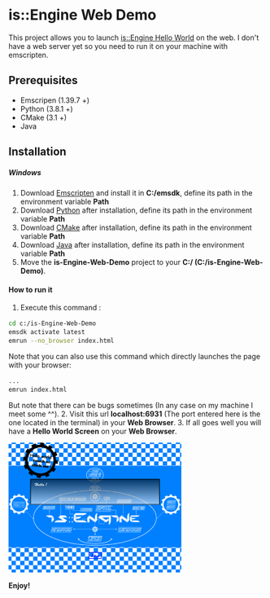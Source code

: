 # is::Engine Web Demo
This project allows you to launch [is::Engine Hello World](https://github.com/Is-Daouda/is-Engine) on the web. I don't have a web server yet so you need to run it on your machine with emscripten.

## Prerequisites
- Emscripen (1.39.7 +)
- Python (3.8.1 +)
- CMake (3.1 +)
- Java

## Installation
##### Windows
1. Download [Emscripten](https://github.com/emscripten-core/emsdk) and install it in **C:/emsdk**, define its path in the environment variable **Path**
2. Download [Python](https://www.python.org/downloads/release/python-381/) after installation, define its path in the environment variable **Path**
3. Download [CMake](https://cmake.org/download/) after installation, define its path in the environment variable **Path**
4. Download [Java](https://www.oracle.com/java/technologies/javase-jre8-downloads.html) after installation, define its path in the environment variable **Path**
5. Move the **is-Engine-Web-Demo** project to your **C:/ (C:/is-Engine-Web-Demo)**.

#### How to run it
1. Execute this command :
```bash
cd c:/is-Engine-Web-Demo
emsdk activate latest
emrun --no_browser index.html
```
Note that you can also use this command which directly launches the page with your browser:
```bash
...
emrun index.html
```
But note that there can be bugs sometimes (In any case on my machine I meet some ^^).
2. Visit this url **localhost:6931** (The port entered here is the one located in the terminal) in your **Web Browser**.
3. If all goes well you will have a **Hello World Screen** on your **Web Browser**.

![Image](./images/demo_screen.png)

**Enjoy!**